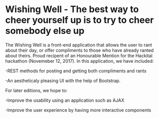 # Wishing Well - The best way to cheer yourself up is to try to cheer somebody else up
The Wishing Well is a front-end application that allows the user to rant about their day, or offer compliments to those who have already ranted about theirs. Proud recipent of an Honourable Mention for the Hackital hackathon (Novemeber 12, 2017). In this application, we have included:

-REST methods for posting and getting both compliments and rants

-An aestheticaly pleasing UI with the help of Bootstrap.

For later editions, we hope to:

-Improve the usability using an application such as AJAX

-Improve the user experience by having more interactive components


